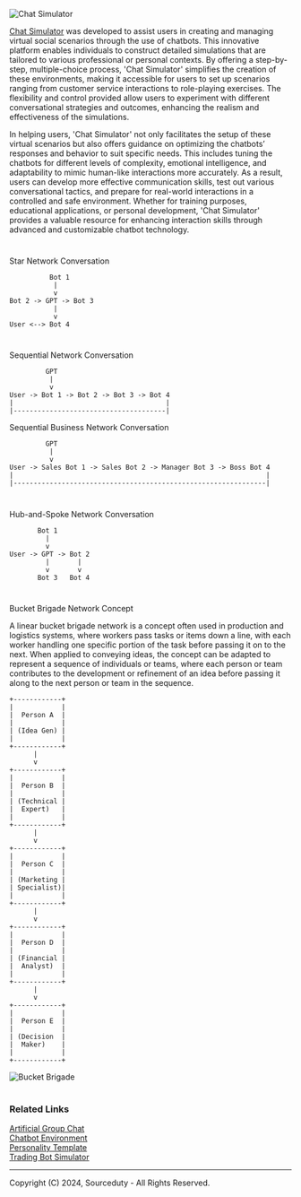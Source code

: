 ![Chat Simulator](https://github.com/sourceduty/Chat_Simulator/assets/123030236/0e35b812-a4aa-4834-a534-2c6f70321676)

[Chat Simulator](https://chat.openai.com/g/g-pVviDoA7V-chat-simulator) was developed to assist users in creating and managing virtual social scenarios through the use of chatbots. This innovative platform enables individuals to construct detailed simulations that are tailored to various professional or personal contexts. By offering a step-by-step, multiple-choice process, 'Chat Simulator' simplifies the creation of these environments, making it accessible for users to set up scenarios ranging from customer service interactions to role-playing exercises. The flexibility and control provided allow users to experiment with different conversational strategies and outcomes, enhancing the realism and effectiveness of the simulations.

In helping users, 'Chat Simulator' not only facilitates the setup of these virtual scenarios but also offers guidance on optimizing the chatbots’ responses and behavior to suit specific needs. This includes tuning the chatbots for different levels of complexity, emotional intelligence, and adaptability to mimic human-like interactions more accurately. As a result, users can develop more effective communication skills, test out various conversational tactics, and prepare for real-world interactions in a controlled and safe environment. Whether for training purposes, educational applications, or personal development, 'Chat Simulator' provides a valuable resource for enhancing interaction skills through advanced and customizable chatbot technology.

#

Star Network Conversation
```
          Bot 1
           |
           v
Bot 2 -> GPT -> Bot 3
           |
           v
User <--> Bot 4
```

#

Sequential Network Conversation

```
         GPT
          |
          v
User -> Bot 1 -> Bot 2 -> Bot 3 -> Bot 4
|                                      |
|--------------------------------------|

```

Sequential Business Network Conversation

```
         GPT
          |
          v
User -> Sales Bot 1 -> Sales Bot 2 -> Manager Bot 3 -> Boss Bot 4
|                                                               |
|---------------------------------------------------------------|
```

#

Hub-and-Spoke Network Conversation

```
       Bot 1
         |
         v
User -> GPT -> Bot 2
         |       |
         v       v
       Bot 3   Bot 4
```

#

Bucket Brigade Network Concept

A linear bucket brigade network is a concept often used in production and logistics systems, where workers pass tasks or items down a line, with each worker handling one specific portion of the task before passing it on to the next. When applied to conveying ideas, the concept can be adapted to represent a sequence of individuals or teams, where each person or team contributes to the development or refinement of an idea before passing it along to the next person or team in the sequence.

```
+------------+
|            |
|  Person A  |
|            |
| (Idea Gen) |
|            |
+------------+
      |
      v
+------------+
|            |
|  Person B  |
|            |
| (Technical |
|  Expert)   |
|            |
+------------+
      |
      v
+------------+
|            |
|  Person C  |
|            |
| (Marketing |
| Specialist)|
|            |
+------------+
      |
      v
+------------+
|            |
|  Person D  |
|            |
| (Financial |
|  Analyst)  |
|            |
+------------+
      |
      v
+------------+
|            |
|  Person E  |
|            |
| (Decision  |
|  Maker)    |
|            |
+------------+
```

![Bucket Brigade](https://github.com/user-attachments/assets/dcc5cc5e-eed7-414b-b90f-4b9102bb6b5e)

#
### Related Links

[Artificial Group Chat](https://github.com/sourceduty/Artificial_Group_Chat)
<br>
[Chatbot Environment](https://github.com/sourceduty/Chatbot_Environment)
<br>
[Personality Template](https://chat.openai.com/g/g-SjVEuD3eZ-personality-template)
<br>
[Trading Bot Simulator](https://chat.openai.com/g/g-OCgWKt0lF-trading-bot-simulator)

***
Copyright (C) 2024, Sourceduty - All Rights Reserved.
